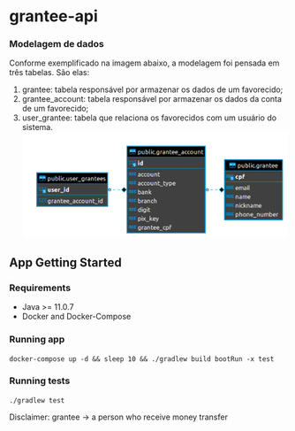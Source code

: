 # grantee-api

### Modelagem de dados
Conforme exemplificado na imagem abaixo, a modelagem foi pensada em três tabelas. São elas:
1) grantee: tabela responsável por armazenar os dados de um favorecido;
2) grantee_account: tabela responsável por armazenar os dados da conta de um favorecido;
3) user_grantee: tabela que relaciona os favorecidos com um usuário do sistema.
![image](img/er.png)


## App Getting Started

### Requirements
* Java >= 11.0.7
* Docker and Docker-Compose

### Running app
```shell
docker-compose up -d && sleep 10 && ./gradlew build bootRun -x test
```

### Running tests
```shell
./gradlew test
```

Disclaimer: 
grantee -> a person who receive money transfer